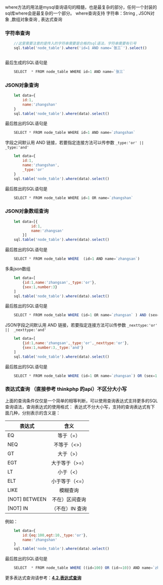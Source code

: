 where方法的用法是mysql查询语句的精髓，也是最复杂的部分，任何一个封装的sql库where会是最复杂的一个部分。
where查询支持 字符串：String , JSON对象 ,数组对象查询 , 表达式查询

### 字符串查询

```js 
    //这里需要注意的是传入的字符串需要是合格的sql语法，字符串需要有引号
    sql.table('node_table').where('id=1 AND name=`张三`').select()
    
```

最后生成的SQL语句是 
```js
    SELECT  * FROM node_table WHERE id=1 AND name=`张三`
```


### JSON对象查询

```js
    let data={
        id:1,
        name:'zhangshan'
    }
    sql.table('node_table').where(data).select()
```

最后胜出的SQL语句是
```js
    SELECT * FROM node_table WHERE id=1 AND name=`zhangshan`
```

字段之间默认用 AND 链接，若要指定连接方法可以传参数 `_type:'or' ||  _type:'and'`

```js
    let data={
        id:1,
        name:'zhangshan',
        _type:'or'
    }
    sql.table('node_table').where(data).select()
```

最后胜出的SQL语句是
```js
    SELECT * FROM node_table WHERE id=1 OR name=`zhangshan`
```

### JSON对象数组查询
```js
    let data=[{
            id:1,
            name:'zhangsan'
        }]
    sql.table('node_table').where(data).select()
```

最后胜出的SQL语句是
```js
    SELECT * FROM node_table WHERE  (id=1 AND name=`zhangsan`) 
```

多条json数组
```js
    let data=[
        {id:1,name:'zhangsan',_type:'or'},
        {sex:1,number:3}
    ]
    sql.table('node_table').where(data).select()
```

最后胜出的SQL语句是
```js
    SELECT * FROM node_table WHERE (id=1 OR name=`zhangsan` ) AND (sex=1 AND number=3 )
```

JSON字段之间默认用 AND 链接，若要指定连接方法可以传参数 `_nexttype:'or' ||  _nexttype:'and'`

```js
    let data=[
        {id:1,name:'zhangsan',_type:'or',_nexttype:'or'},
        {sex:1,number:3,_type:'and'}
    ]
    sql.table('node_table').where(data).select()
```

最后胜出的SQL语句是
```js
    SELECT * FROM node_table WHERE (id=1 OR name=`zhangsan`) OR (sex=1 AND number=3)
```


### 表达式查询 （直接参考 thinkphp 的api）不区分大小写
上面的查询条件仅仅是一个简单的相等判断，可以使用查询表达式支持更多的SQL查询语法，查询表达式的使用格式：
表达式不分大小写，支持的查询表达式有下面几种，分别表示的含义是：

|表达式         | 含义            |
| ------------- |:-------------: |
| EQ            | 等于（=）        |
| NEQ           | 不等于（<>）     |
| GT            | 大于（>）        |
| EGT           | 大于等于（>=）    |
| LT            | 小于（<）        |
| ELT           | 小于等于（<=）    |
| LIKE          | 模糊查询         |
| [NOT] BETWEEN | 不在）区间查询    |
| [NOT] IN      | （不在）IN 查询   |

例如：
```js
    let data={
        id:{eq:100,egt:10,_type:'or'},
        name:'zhangshan'
    }
    sql.table('node_table').where(data).select()
```

最后胜出的SQL语句是
```js
    SELECT  * FROM node_table WHERE ((id=100) OR (id>=10)) AND name=`zhangshan`
```

更多表达式查询请参考：[**4.2.表达式查询**](/docs/advanced/bdssearch.md)



